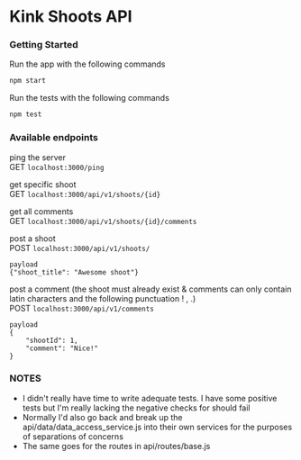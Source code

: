 # Kink Shoots API

### Getting Started
Run the app with the following commands
```sh
npm start
```
Run the tests with the following commands
```sh
npm test
```
### Available endpoints

ping the server</br>
GET `localhost:3000/ping`

get specific shoot</br>
GET `localhost:3000/api/v1/shoots/{id}`

get all comments</br>
GET `localhost:3000/api/v1/shoots/{id}/comments`

post a shoot</br>
POST `localhost:3000/api/v1/shoots/`
```
payload
{"shoot_title": "Awesome shoot"}
```
post a comment (the shoot must already exist & comments can only contain latin characters and the following punctuation ! , .)</br>
POST `localhost:3000/api/v1/comments`

```
payload
{
    "shootId": 1,
    "comment": "Nice!"
}
```

### NOTES
- I didn't really have time to write adequate tests. I have some positive tests but I'm really lacking the negative checks for should fail
- Normally I'd also go back and break up the api/data/data_access_service.js into their own services for the purposes of separations of concerns
- The same goes for the routes in api/routes/base.js
